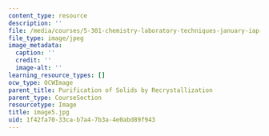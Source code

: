 ```yaml
---
content_type: resource
description: ''
file: /media/courses/5-301-chemistry-laboratory-techniques-january-iap-2012/1f42fa7033cab7a47b3a4e0abd89f943_image5.jpg
file_type: image/jpeg
image_metadata:
  caption: ''
  credit: ''
  image-alt: ''
learning_resource_types: []
ocw_type: OCWImage
parent_title: Purification of Solids by Recrystallization
parent_type: CourseSection
resourcetype: Image
title: image5.jpg
uid: 1f42fa70-33ca-b7a4-7b3a-4e0abd89f943
---
```

